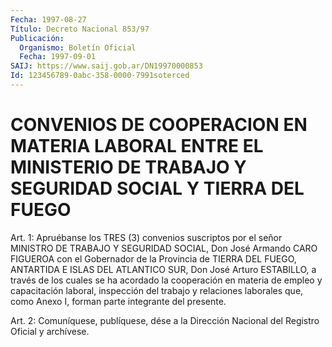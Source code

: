 ```yaml
---
Fecha: 1997-08-27
Título: Decreto Nacional 853/97
Publicación:
  Organismo: Boletín Oficial
  Fecha: 1997-09-01
SAIJ: https://www.saij.gob.ar/DN19970000853
Id: 123456789-0abc-358-0000-7991soterced
---
```

# CONVENIOS DE COOPERACION EN MATERIA LABORAL ENTRE EL MINISTERIO DE TRABAJO Y SEGURIDAD SOCIAL Y TIERRA DEL FUEGO

<a id="1"></a>
Art. 1: Apruébanse los TRES  (3)  convenios  suscriptos por el señor MINISTRO DE TRABAJO Y SEGURIDAD SOCIAL, Don José Armando CARO FIGUEROA  con  el Gobernador de la Provincia de TIERRA  DEL  FUEGO, ANTARTIDA E ISLAS  DEL  ATLANTICO SUR, Don José Arturo ESTABILLO, a través de los cuales se ha  acordado  la  cooperación en materia de empleo y capacitación laboral, inspección del  trabajo y relaciones laborales que, como Anexo I, forman parte integrante  del  presente.

<a id="2"></a>
Art. 2: Comuníquese, publíquese, dése a la Dirección Nacional  del Registro Oficial y archívese.